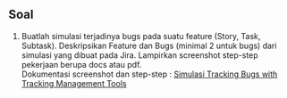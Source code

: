 ## Soal

1. Buatlah simulasi terjadinya bugs pada suatu feature (Story, Task, Subtask). Deskripsikan Feature dan Bugs (minimal 2 untuk bugs) dari simulasi yang dibuat pada Jira. Lampirkan screenshot step-step pekerjaan berupa docs atau pdf.\
Dokumentasi screenshot dan step-step : [Simulasi Tracking Bugs with Tracking Management Tools](https://docs.google.com/document/d/1ZGhSggjSFK2z4nDoEfUiN5_pG2ROOCY3LoBFS7YOorY/edit?usp=sharing)
